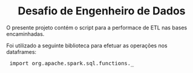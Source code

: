 <h1><center>Desafio de Engenheiro de Dados</h1></center>

O presente projeto contém o script para a performace de ETL nas bases encaminhadas.

Foi utilizado a seguinte biblioteca para efetuar as operações nos dataframes:
<xmp> import org.apache.spark.sql.functions._ </xmp>

